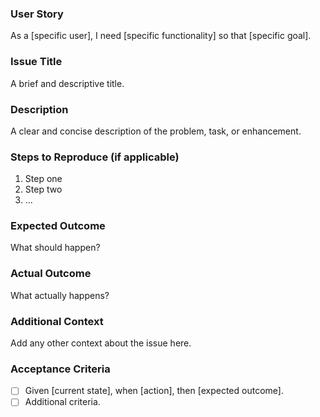 ### User Story
As a [specific user], I need [specific functionality] so that [specific goal].

### Issue Title
A brief and descriptive title.

### Description
A clear and concise description of the problem, task, or enhancement.

### Steps to Reproduce (if applicable)
1. Step one
2. Step two
3. ...

### Expected Outcome
What should happen?

### Actual Outcome
What actually happens?

### Additional Context
Add any other context about the issue here.
### Acceptance Criteria
- [ ] Given [current state], when [action], then [expected outcome].
- [ ] Additional criteria.
